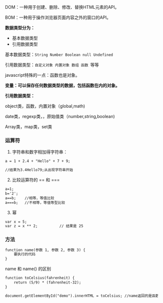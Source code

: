 DOM：一种用于创建、删除、修改、替换HTML元素的API。

BOM：一种用于操作浏览器页面内容之外的窗口的API。



**数据类型分为：**

- 基本数据类型
- 引用数据类型

基本数据类型：`String Number Boolean null Undefined`

引用数据类型：`自定义对象 内置对象 数组 函数 `等等

javascript特殊的一点：函数也是对象。



**变量：可以保存任何数据类型的数据，包括函数在内的对象。**



**引用数据类型：**

object类，函数，内置对象（global,math)

date类，regexp类，，原始值类（number,string,boolean)

Array类，map类，set类























### 运算符



1. 字符串和数字相加得字符串：

```html
a = 1 + 2.4 + "Hello" + 7 + 9;

//结果为3.4Hello79;从出现字符串开始
```



2. 比较运算符的 == 和 ===

```html
a=1;
b='2';
a==b;    //相等，等值比较
a===b;   //不相等，等值等型比较

```



3. 幂

```html
var x = 5;
var z = x ** 2;          // 结果是 25 
```

   

### 方法



```html
function name(参数 1, 参数 2, 参数 3) {
    要执行的代码
}
```



name 和 name() 的区别

```html
function toCelsius(fahrenheit) {
    return (5/9) * (fahrenheit-32);
}

document.getElementById("demo").innerHTML = toCelsius; //name返回的是函数体内容。
```



   

